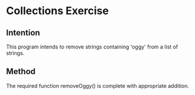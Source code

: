 # Collections Exercise

## Intention

This program intends to remove strings containing 'oggy' from a list of strings.

## Method

The required function removeOggy() is complete with appropriate addition.
